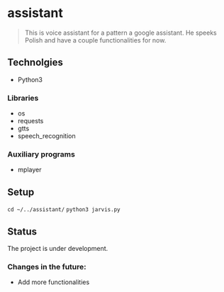 # assistant
>This is voice assistant for a pattern a google assistant. He speeks Polish and have a couple functionalities for now.

## Technolgies
* Python3
### Libraries
* os
* requests
* gtts
* speech_recognition

### Auxiliary programs
* mplayer

## Setup
`cd ~/../assistant/`
`python3 jarvis.py`

## Status
The project is under development.

### Changes in the future:
* Add more functionalities
